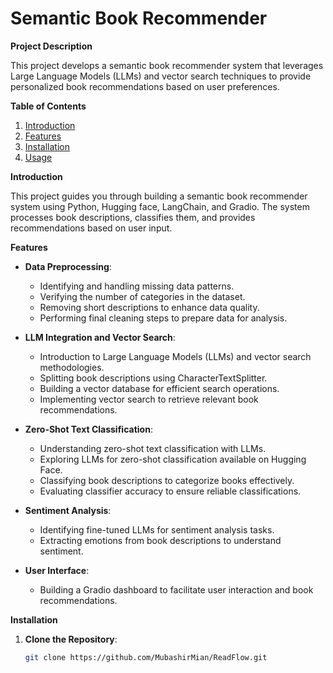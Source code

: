 # Semantic Book Recommender

**Project Description**

This project develops a semantic book recommender system that leverages Large Language Models (LLMs) and vector search techniques to provide personalized book recommendations based on user preferences.

**Table of Contents**

1. [Introduction](#introduction)
2. [Features](#features)
3. [Installation](#installation)
4. [Usage](#usage)

**Introduction**

This project guides you through building a semantic book recommender system using Python, Hugging face, LangChain, and Gradio. The system processes book descriptions, classifies them, and provides recommendations based on user input.

**Features**

- **Data Preprocessing**:
  - Identifying and handling missing data patterns.
  - Verifying the number of categories in the dataset.
  - Removing short descriptions to enhance data quality.
  - Performing final cleaning steps to prepare data for analysis.

- **LLM Integration and Vector Search**:
  - Introduction to Large Language Models (LLMs) and vector search methodologies.
  - Splitting book descriptions using CharacterTextSplitter.
  - Building a vector database for efficient search operations.
  - Implementing vector search to retrieve relevant book recommendations.

- **Zero-Shot Text Classification**:
  - Understanding zero-shot text classification with LLMs.
  - Exploring LLMs for zero-shot classification available on Hugging Face.
  - Classifying book descriptions to categorize books effectively.
  - Evaluating classifier accuracy to ensure reliable classifications.

- **Sentiment Analysis**:
  - Identifying fine-tuned LLMs for sentiment analysis tasks.
  - Extracting emotions from book descriptions to understand sentiment.

- **User Interface**:
  - Building a Gradio dashboard to facilitate user interaction and book recommendations.

**Installation**

1. **Clone the Repository**:
   ```bash
   git clone https://github.com/MubashirMian/ReadFlow.git
